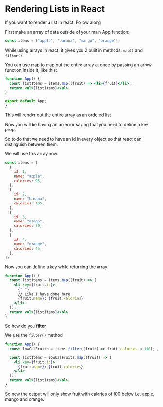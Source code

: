 # Rendering Lists in React

If you want to render a list in react. Follow along

First make an array of data outside of your main App function:

```jsx
const items = ["apple", "banana", "mango", "orange"];
```

While using arrays in react, it gives you 2 built in methods. `map()` and `filter()`.

You can use map to map out the entire array at once by passing an arrow function inside it, like this:

```jsx
function App() {
  const listItems = items.map((fruit) => <li>{fruit}</li>);
  return <ul>{listItems}</ul>;
}

export default App;
}
```

This will render out the entire array as an ordered list

Now you will be having an an error saying that you need to define a key prop.

So to do that we need to have an id in every object so that react can distinguish between them.

We will use this array now:

```jsx
const items = [
  {
    id: 1,
    name: "apple",
    calories: 95,
  },
  {
    id: 2,
    name: "banana",
    calories: 105,
  },
  {
    id: 3,
    name: "mango",
    calories: 70,
  },
  {
    id: 4,
    name: "orange",
    calories: 45,
  },
];
```

Now you can define a key while returning the array

```jsx
function App() {
  const listItems = items.map((fruit) => (
    <li key={fruit.id}>
      {" "}
      // Like I have done here
      {fruit.name}: {fruit.calories}
    </li>
  ));
  return <ol>{listItems}</ol>;
}
```

So how do you **filter**

We use the `filter()` method

```jsx
function App() {
  const lowCalFruits = items.filter((fruit) => fruit.calories < 100); //Filter

  const listItems = lowCalFruits.map((fruit) => (
    <li key={fruit.id}>
      {fruit.name}: {fruit.calories}
    </li>
  ));
  return <ol>{listItems}</ol>;
}
```

So now the output will only show fruit with calories of 100 below i.e. apple, mango and orange.
